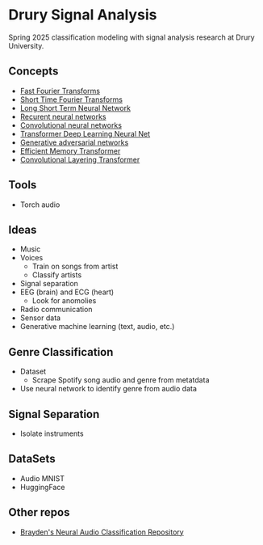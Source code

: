 # Drury Signal Analysis

Spring 2025 classification modeling with signal analysis research at Drury University.

## Concepts
  * [Fast Fourier Transforms](https://en.wikipedia.org/wiki/Fourier_transform)
  * [Short Time Fourier Transforms](https://en.wikipedia.org/wiki/Short-time_Fourier_transform)
  * [Long Short Term Neural Network](https://arxiv.org/pdf/1706.03762)
  * [Recurent neural networks](https://www.ibm.com/topics/recurrent-neural-networks)
  * [Convolutional neural networks](https://en.wikipedia.org/wiki/Convolutional_neural_network)
  * [Transformer Deep Learning Neural Net](https://arxiv.org/pdf/1706.03762)
  * [Generative adversarial networks](https://en.wikipedia.org/wiki/Generative_adversarial_network)
  * [Efficient Memory Transformer](https://arxiv.org/pdf/2010.10759)
  * [Convolutional Layering Transformer](https://arxiv.org/pdf/2209.14868)

 ## Tools
   * Torch audio

## Ideas 
   * Music
   * Voices
      * Train on songs from artist
      * Classify artists
   * Signal separation
  * EEG (brain) and ECG (heart)
    * Look for anomolies
  * Radio communication
  * Sensor data
  * Generative machine learning (text, audio, etc.)

## Genre Classification
  * Dataset
    * Scrape Spotify song audio and genre from metatdata
  * Use neural network to identify genre from audio data

## Signal Separation
 * Isolate instruments

## DataSets
 * Audio MNIST
 * HuggingFace

## Other repos
 * [Brayden's Neural Audio Classification Repository](https://github.com/braydenoneal/neural-audio-classification)
